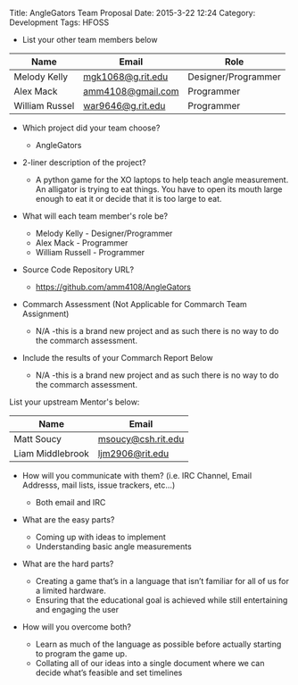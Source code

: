 Title: AngleGators Team Proposal
Date: 2015-3-22 12:24
Category: Development
Tags: HFOSS

- List your other team members below

| Name             | Email                       | Role               |
|------------------|-----------------------------|--------------------|
| Melody Kelly     | <mgk1068@g.rit.edu>         | Designer/Programmer|
| Alex Mack        | <amm4108@gmail.com>         | Programmer         |
| William Russel   | <war9646@g.rit.edu>         | Programmer         |

- Which project did your team choose?
	- AngleGators

- 2-liner description of the project?
	- A python game for the XO laptops to help teach angle measurement. An alligator is trying to eat things. You have to open its mouth large enough to eat it or decide that it is too large to eat.


- What will each team member's role be?
	- Melody Kelly - Designer/Programmer
	- Alex Mack - Programmer
	- William Russell - Programmer

- Source Code Repository URL?
	- https://github.com/amm4108/AngleGators

- Commarch Assessment (Not Applicable for Commarch Team Assignment)
	- N/A -this is a brand new project and as such there is no way to do the commarch assessment. 

- Include the results of your Commarch Report Below
	- N/A -this is a brand new project and as such there is no way to do the commarch assessment. 


List your upstream Mentor's below:

| Name             | Email                       |
|------------------|-----------------------------|
| Matt Soucy       | <msoucy@csh.rit.edu>        |
| Liam Middlebrook | <ljm2906@rit.edu>           |

- How will you communicate with them? (i.e. IRC Channel, Email Addresss, mail lists, issue trackers, etc...)
	- Both email and IRC

- What are the easy parts?
	- Coming up with ideas to implement
	- Understanding basic angle measurements

- What are the hard parts?
	- Creating a game that’s in a language that isn’t familiar for all of us for a limited hardware.
	- Ensuring that the educational goal is achieved while still entertaining and engaging the user


- How will you overcome both?
	- Learn as much of the language as possible before actually starting to program the game up. 
	- Collating all of our ideas into a single document where we can decide what’s feasible and set timelines